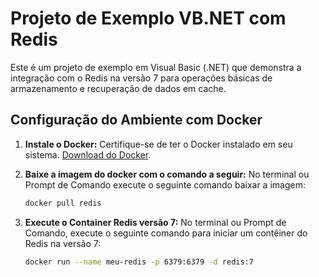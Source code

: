 # Projeto de Exemplo VB.NET com Redis

Este é um projeto de exemplo em Visual Basic (.NET) que demonstra a integração com o Redis na versão 7 para operações básicas 
de armazenamento e recuperação de dados em cache.

## Configuração do Ambiente com Docker

1. **Instale o Docker:**
   Certifique-se de ter o Docker instalado em seu sistema. [Download do Docker](https://www.docker.com/get-started).

2. **Baixe a imagem do docker com o comando a seguir:**
    No terminal ou Prompt de Comando execute o seguinte comando baixar a imagem:
    ```bash
    docker pull redis 

2. **Execute o Container Redis versão 7:**
   No terminal ou Prompt de Comando, execute o seguinte comando para iniciar um contêiner do Redis na versão 7:
   ```bash
   docker run --name meu-redis -p 6379:6379 -d redis:7

